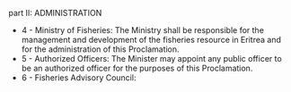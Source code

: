 part II: ADMINISTRATION

<ul>
			<li>4 - Ministry of Fisheries: The Ministry shall be responsible for the management and development of the fisheries resource in Eritrea and for the administration of this Proclamation.<ul>
			</ul></li>			<li>5 - Authorized Officers: The Minister may appoint any public officer to be an authorized officer for the purposes of this Proclamation.<ul>
			</ul></li>			<li>6 - Fisheries Advisory Council: <ul>
			</ul></li></ul>